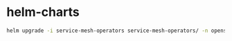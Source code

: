 # helm-charts

```sh
helm upgrade -i service-mesh-operators service-mesh-operators/ -n openshift-operators-redhat --create-namespace
```
